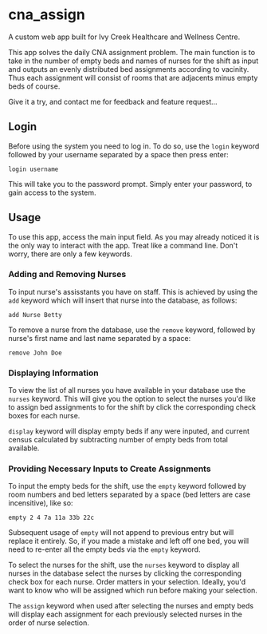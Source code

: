 # cna_assign

A custom web app built for Ivy Creek Healthcare and Wellness Centre.

This app solves the daily CNA assignment problem.  The main function is
to take in the number of empty beds and names of nurses for the shift
as input and outputs an evenly distributed bed assignments according to
vacinity.  Thus each assignment will consist of rooms that are adjacents
minus empty beds of course.

Give it a try, and contact me for feedback and feature request...

## Login

Before using the system you need to log in.  To do so, use the `login`
keyword followed by your username separated by a space then press enter:

~~~~
login username
~~~~

This will take you to the password prompt.  Simply enter your password, to
gain access to the system.

## Usage
To use this app, access the main input field.  As you may already noticed
it is the only way to interact with the app.  Treat like a command line.
Don't worry, there are only a few keywords.

### Adding and Removing Nurses

To input nurse's assisstants you have on staff. This is achieved by using
the `add` keyword which will insert that nurse into the database, as follows:

~~~~
add Nurse Betty
~~~~

To remove a nurse from the database, use the `remove` keyword, followed by
nurse's first name and last name separated by a space:

~~~~
remove John Doe
~~~~

### Displaying Information

To view the list of all nurses you have available in your database use the
`nurses` keyword.  This will give you the option to select the nurses you'd
like to assign bed assignments to for the shift by click the corresponding
check boxes for each nurse.

`display` keyword will display empty beds if any were inputed, and current
census calculated by subtracting number of empty beds from total available.

### Providing Necessary Inputs to Create Assignments

To input the empty beds for the shift, use the `empty` keyword followed by
room numbers and bed letters separated by a space (bed letters are case
incensitive), like so:

~~~~
empty 2 4 7a 11a 33b 22c
~~~~

Subsequent usage of `empty` will not append to previous entry but will replace
it entirely.  So, if you made a mistake and left off one bed, you will need
to re-enter all the empty beds via the `empty` keyword.

To select the nurses for the shift, use the `nurses` keyword to display all
nurses in the database select the nurses by clicking the corresponding check
box for each nurse.  Order matters in your selection.  Ideally, you'd want to
know who will be assigned which run before making your selection.

The `assign` keyword when used after selecting the nurses and empty beds will
display each assignment for each previously selected nurses in the order of
nurse selection.
